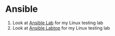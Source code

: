 # Ansible
1. Look at [Ansible Lab](lab/README.md) for my Linux testing lab
2. Look at [Ansible Labtop](laptop/README.md) for my Linux testing lab


